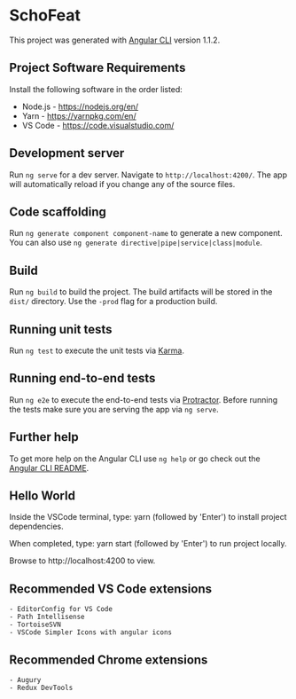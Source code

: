 # SchoFeat

This project was generated with [Angular CLI](https://github.com/angular/angular-cli) version 1.1.2.

## Project Software Requirements
Install the following software in the order listed:
-	Node.js - https://nodejs.org/en/
- Yarn - https://yarnpkg.com/en/
-	VS Code - https://code.visualstudio.com/

## Development server

Run `ng serve` for a dev server. Navigate to `http://localhost:4200/`. The app will automatically reload if you change any of the source files.

## Code scaffolding

Run `ng generate component component-name` to generate a new component. You can also use `ng generate directive|pipe|service|class|module`.

## Build

Run `ng build` to build the project. The build artifacts will be stored in the `dist/` directory. Use the `-prod` flag for a production build.

## Running unit tests

Run `ng test` to execute the unit tests via [Karma](https://karma-runner.github.io).

## Running end-to-end tests

Run `ng e2e` to execute the end-to-end tests via [Protractor](http://www.protractortest.org/).
Before running the tests make sure you are serving the app via `ng serve`.

## Further help

To get more help on the Angular CLI use `ng help` or go check out the [Angular CLI README](https://github.com/angular/angular-cli/blob/master/README.md).

## Hello World

Inside the VSCode terminal, type:
yarn
(followed by 'Enter') to install project dependencies.

When completed, type:
yarn start
(followed by 'Enter') to run project locally.

Browse to http://localhost:4200 to view.

## Recommended VS Code extensions
	- EditorConfig for VS Code
	- Path Intellisense
	- TortoiseSVN
	- VSCode Simpler Icons with angular icons
	
## Recommended Chrome extensions
	- Augury
	- Redux DevTools
